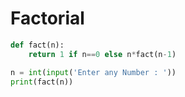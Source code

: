 # Factorial

```python
def fact(n): 
    return 1 if n==0 else n*fact(n-1)

n = int(input('Enter any Number : '))
print(fact(n))   
```
